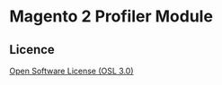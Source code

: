 # Magento 2 Profiler Module #

## Licence
[Open Software License (OSL 3.0)](http://opensource.org/licenses/osl-3.0.php)